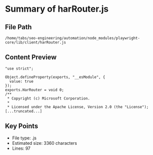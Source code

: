 # Summary of harRouter.js
  
## File Path
`/home/tabs/seo-engineering/automation/node_modules/playwright-core/lib/client/harRouter.js`

## Content Preview
```
"use strict";

Object.defineProperty(exports, "__esModule", {
  value: true
});
exports.HarRouter = void 0;
/**
 * Copyright (c) Microsoft Corporation.
 *
 * Licensed under the Apache License, Version 2.0 (the "License");
[...truncated...]
```

## Key Points
- File type: .js
- Estimated size: 3360 characters
- Lines: 97

